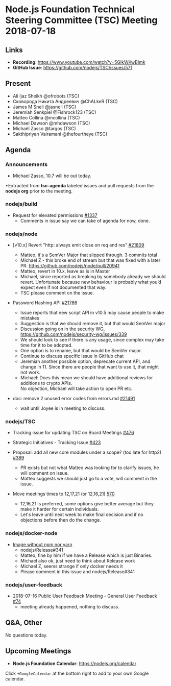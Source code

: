 # Node.js Foundation Technical Steering Committee (TSC) Meeting 2018-07-18

## Links

* **Recording**: https://www.youtube.com/watch?v=5GIkWKwBImk  
* **GitHub Issue**: https://github.com/nodejs/TSC/issues/571

## Present

* Ali Ijaz Sheikh @ofrobots (TSC)
* Сковорода Никита Андреевич @ChALkeR (TSC)
* James M Snell @jasnell (TSC)
* Jeremiah Senkpiel @Fishrock123 (TSC)
* Matteo Collina @mcollina (TSC)
* Michael Dawson @mhdawson (TSC)
* Michaël Zasso @targos (TSC)
* Sakthipriyan Vairamani @thefourtheye (TSC)

## Agenda

### Announcements

* Michael Zasso, 10.7 will be out today.
 
*Extracted from **tsc-agenda** labeled issues and pull requests from the **nodejs org** prior to the meeting.

### nodejs/build

* Request for elevated permissions [#1337](https://github.com/nodejs/build/issues/1337)
  * Comments in issue say we can take of agenda for now, done.

### nodejs/node

* \[v10.x\] Revert "http: always emit close on req and res" [#21809](https://github.com/nodejs/node/pull/21809)
  * Matteo, it's a SemVer Major that slipped through.  3 commits total
  * Michael Z - this broke end of stream but that was fixed with a later PR. 
    https://github.com/nodejs/node/pull/20941
  * Matteo, revert in 10.x, leave as is in Master
  * Michael, since reported as breaking by somebody already we should revert. Unfortunate
    because new behaviour is probably what you’d expect even if not documented that way.
  * TSC please comment on the issue.

* Password Hashing API [#21766](https://github.com/nodejs/node/issues/21766)
  * Issue reports that new script API in v10.5 may cause people to make mistakes
  * Suggestion is that we should remove it, but that would SemVer major
  * Discussion going on in the security WG, https://github.com/nodejs/security-wg/issues/339
  * We should look to see if there is any usage, since complex may take time for it
    to be adopted.
  * One option is to rename, but that would be SemVer major.
  * Continue to discuss specific issue in GitHub chat
  * Jeremiah another possible option, deprecate current API, and change in 11.  Since 
    there are people that want to use it, that might not work.
  * Michael: Does this mean we should have additional reviews for additions to crypto APIs.  
    No objection, Michael will take action to open PR etc.

* doc: remove 2 unused error codes from errors.md [#21491](https://github.com/nodejs/node/pull/21491)
  * wait until Joyee is in meeting to discuss.

### nodejs/TSC

* Tracking issue for updating TSC on Board Meetings [#476](https://github.com/nodejs/TSC/issues/476)
* Strategic Initiatives - Tracking Issue [#423](https://github.com/nodejs/TSC/issues/423)

* Proposal: add all new core modules under a scope? (too late for http2) [#389](https://github.com/nodejs/TSC/issues/389)
  * PR exists but not what Matteo was looking for to clarify issues, he will comment on issue.
  * Matteo suggests we should just go to a vote, will comment in the issue.

* Move meetings times to 12,17,21 (or 12,16,21) [570](https://github.com/nodejs/TSC/issues/570)
  * 12,16,21  is preferred, some options give better average but they make it harder for
    certain individuals.
  * Let's leave until next week to make final decision and if no objections before then do the
    change.

### nodejs/docker-node
* [Image without npm nor yarn](https://github.com/nodejs/docker-node/issues/404)
  * nodejs/Release#341
  * Matteo, fine by him if we have a Release which is just Binaries.
  * Michael also ok, just need to think about Release work
  * Michael Z, seems strange if only docker needs it
  * Please comment in this issue and nodejs/Release#341

### nodejs/user-feedback

* 2018-07-16 Public User Feedback Meeting - General User Feedback [#74](https://github.com/nodejs/user-feedback/issues/74)
  * meeting already happened, nothing to discuss.

## Q&A, Other

No questions today.

## Upcoming Meetings

* **Node.js Foundation Calendar**: https://nodejs.org/calendar

Click `+GoogleCalendar` at the bottom right to add to your own Google calendar.


